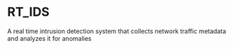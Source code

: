 # RT_IDS
A real time intrusion detection system that collects network traffic metadata and analyzes it for anomalies
